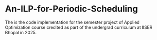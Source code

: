 # An-ILP-for-Periodic-Scheduling
The is the code implementation for the semester project of Applied Optimization course credited as part of the undergrad curriculum at IISER Bhopal in 2025.
